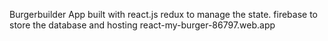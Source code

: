
Burgerbuilder App built with react.js
redux to manage the state.
firebase to store the database and hosting
react-my-burger-86797.web.app
